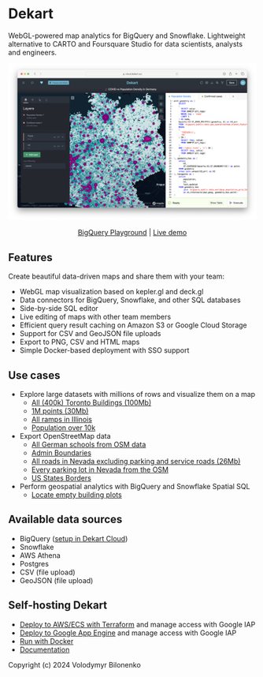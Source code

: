 # Dekart

WebGL-powered map analytics for BigQuery and Snowflake. Lightweight alternative to CARTO and Foursquare Studio for data scientists, analysts and engineers.

<a href="https://cloud.dekart.xyz/reports/bef92772-5ad8-4b6a-8d94-72f45f44bf92/source"><img src="./docs/files/screen.png"></a>
<p align="center"><a href="https://dekart.xyz/docs/about/playground/?ref=github">BigQuery Playground</a> | <a href="https://cloud.dekart.xyz/playground">Live demo</a></p>

## Features

Create beautiful data-driven maps and share them with your team:

* WebGL map visualization based on kepler.gl and deck.gl
* Data connectors for BigQuery, Snowflake, and other SQL databases
* Side-by-side SQL editor
* Live editing of maps with other team members
* Efficient query result caching on Amazon S3 or Google Cloud Storage
* Support for CSV and GeoJSON file uploads
* Export to PNG, CSV and HTML maps
* Simple Docker-based deployment with SSO support

## Use cases

* Explore large datasets with millions of rows and visualize them on a map
  * [All (400k) Toronto Buildings (100Mb)](https://cloud.dekart.xyz/reports/8f2da1e3-9769-4654-abb8-983afd2a2795)
  * [1M points (30Mb)](https://cloud.dekart.xyz/reports/f63fb537-800e-48f6-8c18-8d542a0fed30)
  * [All ramps in Illinois ](https://cloud.dekart.xyz/reports/b818f41a-5bd2-4b3b-87b8-4797a390a2a6)
  * [Population over 10k ](https://cloud.dekart.xyz/reports/b099fbd3-d0ae-4636-aa44-217c0bac53f6)
* Export OpenStreetMap data
  * [All German schools from OSM data](https://cloud.dekart.xyz/reports/e539b5f6-cec2-45d5-97b3-d5bf541a9389)
  * [Admin Boundaries](https://dekart.xyz/blog/admin-boundaries-in-bigquery-public-datasets/)
  * [All roads in Nevada excluding parking and service roads (26Mb)](https://cloud.dekart.xyz/reports/556330cb-e7ba-4e34-89df-5644cd0ec8b2)
  * [Every parking lot in Nevada from the OSM](https://cloud.dekart.xyz/reports/b2f2e1b3-78ec-42d9-9cc6-c38a2a57f72e)
  * [US States Borders](https://cloud.dekart.xyz/reports/ec7f842a-73f3-4710-a5e8-a2e2d8f63c55/source)
* Perform geospatial analytics with BigQuery and Snowflake Spatial SQL
  * [Locate empty building plots](https://cloud.dekart.xyz/reports/aeefb6e0-d83a-489a-b371-50b306535e2d)

## Available data sources

* BigQuery ([setup in Dekart Cloud](https://cloud.dekart.xyz/))
* Snowflake
* AWS Athena
* Postgres
* CSV (file upload)
* GeoJSON (file upload)

## Self-hosting Dekart

* [Deploy to AWS/ECS with Terraform](https://dekart.xyz/docs/self-hosting/aws-ecs-terraform/?ref=github)  and manage access with Google IAP
* [Deploy to Google App Engine](https://dekart.xyz/docs/self-hosting/app-engine/?ref=github)  and manage access with Google IAP
* [Run with Docker](https://dekart.xyz/docs/self-hosting/docker/?ref=github)
* [Documentation](https://dekart.xyz/docs/configuration/environment-variables/?ref=github)


Copyright (c) 2024 Volodymyr Bilonenko


